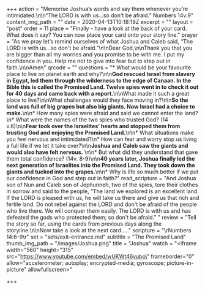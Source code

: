 +++
action = "Memorise Joshua’s words and say them whenever you’re intimidated.\n\n“The LORD is with us…so don't be afraid.” Numbers 14v.9"
content_img_path = ""
date = 2020-04-13T10:18:19Z
excerpt = ""
layout = "post"
order = 11
place = "Finally - have a look at the back of your card. What does it say? You can now place your card onto your story line."
prayer = "As we pray let’s remind ourselves of what Joshua and Caleb said, “The LORD is with us…so don't be afraid.”\n\nDear God,\n\nThank you that you are bigger than all my worries and you promise to be with me. I put my confidence in you. Help me not to give into fear but to step out in faith.\n\nAmen"
qrcode = ""
questions = "* What would be your favourite place to live on planet earth and why?\n\n**God rescued Israel from slavery in Egypt, led them through the wilderness to the edge of Canaan. In the Bible this is called the Promised Land. Twelve spies went in to check it out for 40 days and came back with a report.**\n\nWhat made it such a great place to live?\n\nWhat challenges would they face moving in?\n\n**So the land was full of big grapes but also big giants. Now Israel had a choice to make.**\n\n* How many spies were afraid and said we cannot enter the land?\n* What were the names of the two spies who trusted God? (14 v.6)\n\n**Fear took over the Israelites’ hearts and stopped them from trusting God and enjoying the Promised Land.**\n\n* What situations make you feel nervous and intimidated?\n* How can fear and worry stop us living a full life if we let it take over?\n\n**Joshua and Caleb saw the giants and would also have felt nervous.** \n\n* But what did they understand that gave them total confidence? (14v. 8-9)\n\n**40 years later, Joshua finally led the next generation of Israelites into the Promised Land. They took down the giants and tucked into the grapes.**\n\n* Why is life so much better if we put our confidence in God and step out in faith?"
read_scripture = "And Joshua son of Nun and Caleb son of Jephunneh, two of the spies, tore their clothes in sorrow and said to the people, “The land we explored is an excellent land. If the LORD is pleased with us, he will take us there and give us that rich and fertile land. Do not rebel against the LORD and don't be afraid of the people who live there. We will conquer them easily. The LORD is with us and has defeated the gods who protected them; so don't be afraid.” "
review = "Tell the story so far, using the cards from previous days along the storyline.\n\nNow take a look at the next card….."
scripture = "\rNumbers 14:6-9\r"
set = "sets/exit-entrance.md"
subtitle = "The Promised Land"
thumb_img_path = "/images/Joshua.png"
title = "Joshua"
watch = "<iframe width=\"560\" height=\"315\" src=\"https://www.youtube.com/embed/wUKWt46vubo\" frameborder=\"0\" allow=\"accelerometer; autoplay; encrypted-media; gyroscope; picture-in-picture\" allowfullscreen></iframe>"

+++
